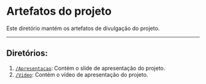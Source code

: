 # Artefatos do projeto

Este diretório mantém os artefatos de divulgação do projeto. 

---

## Diretórios:
1. [`/Apresentacao`](https://github.com/ICEI-PUC-Minas-PPLES-TI/plf-es-2023-1-tcci-0393100-dev-plataformaapoioavaliacoesprojetos/tree/master/Divulgacao/Apresentacao): Contém o slide de apresentação do projeto.
2. [`/Video`](https://github.com/ICEI-PUC-Minas-PPLES-TI/plf-es-2023-1-tcci-0393100-dev-plataformaapoioavaliacoesprojetos/tree/master/Divulgacao/Video): Contém o vídeo de apresentação do projeto.
